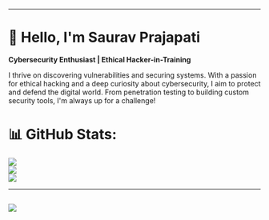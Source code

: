 
---

# 👋 Hello, I'm **Saurav Prajapati**  
**Cybersecurity Enthusiast | Ethical Hacker-in-Training**

I thrive on discovering vulnerabilities and securing systems. With a passion for ethical hacking and a deep curiosity about cybersecurity, I aim to protect and defend the digital world. From penetration testing to building custom security tools, I'm always up for a challenge!

# 📊 GitHub Stats:
![](https://github-readme-stats.vercel.app/api?username=MrPanther0&theme=dark&hide_border=false&include_all_commits=false&count_private=false)<br/>
![](https://github-readme-streak-stats.herokuapp.com/?user=MrPanther0&theme=dark&hide_border=false)<br/>
![](https://github-readme-stats.vercel.app/api/top-langs/?username=MrPanther0&theme=dark&hide_border=false&include_all_commits=false&count_private=false&layout=compact)

---
[![](https://visitcount.itsvg.in/api?id=MrPanther0&icon=0&color=0)](https://visitcount.itsvg.in)
---
